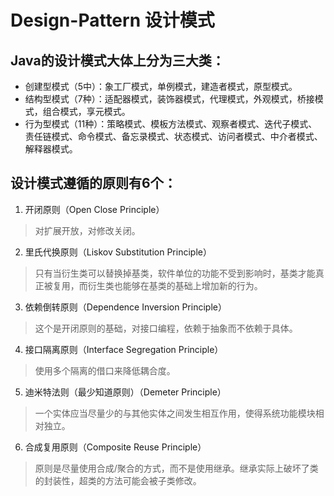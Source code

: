 # Design-Pattern 设计模式

## Java的设计模式大体上分为三大类：

* 创建型模式（5中）：象工厂模式，单例模式，建造者模式，原型模式。
* 结构型模式（7种）：适配器模式，装饰器模式，代理模式，外观模式，桥接模式，组合模式，享元模式。
* 行为型模式（11种）：策略模式、模板方法模式、观察者模式、迭代子模式、责任链模式、命令模式、备忘录模式、状态模式、访问者模式、中介者模式、解释器模式。

## 设计模式遵循的原则有6个：

1. 开闭原则（Open Close Principle）
> 对扩展开放，对修改关闭。

2. 里氏代换原则（Liskov Substitution Principle）
> 只有当衍生类可以替换掉基类，软件单位的功能不受到影响时，基类才能真正被复用，而衍生类也能够在基类的基础上增加新的行为。

3. 依赖倒转原则（Dependence Inversion Principle）
> 这个是开闭原则的基础，对接口编程，依赖于抽象而不依赖于具体。

4. 接口隔离原则（Interface Segregation Principle）
> 使用多个隔离的借口来降低耦合度。

5. 迪米特法则（最少知道原则）（Demeter Principle）
> 一个实体应当尽量少的与其他实体之间发生相互作用，使得系统功能模块相对独立。

6. 合成复用原则（Composite Reuse Principle）
> 原则是尽量使用合成/聚合的方式，而不是使用继承。继承实际上破坏了类的封装性，超类的方法可能会被子类修改。